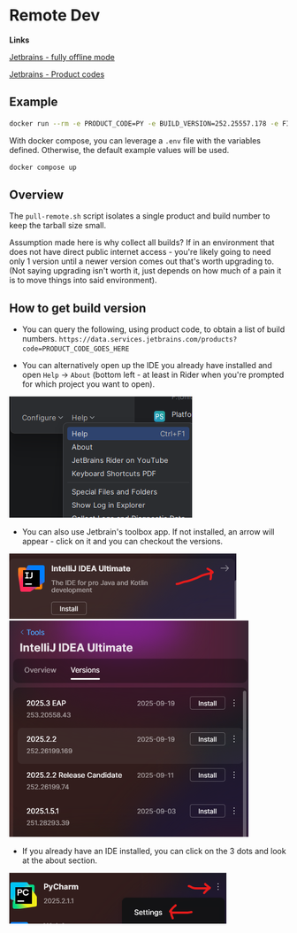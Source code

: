 # Remote Dev

**Links**

[Jetbrains - fully offline mode](https://www.jetbrains.com/help/idea/fully-offline-mode.html)

[Jetbrains - Product codes](https://plugins.jetbrains.com/docs/marketplace/product-codes.html)

## Example

```bash
docker run --rm -e PRODUCT_CODE=PY -e BUILD_VERSION=252.25557.178 -e FILENAME=pycharm-clients.tar.gz -v ./output:/home/user/output mercenary9312/jetbrains-clients-downloader
```

With docker compose, you can leverage a `.env` file with the variables defined. Otherwise, the default example values will be used.
```bash
docker compose up
```

## Overview

The `pull-remote.sh` script isolates a single product and build number to keep the tarball size small.

Assumption made here is why collect all builds? If in an environment that does not have direct public internet access - you're likely going to need only 1 version until a newer version comes out that's worth upgrading to. (Not saying upgrading isn't worth it, just depends on how much of a pain it is to move things into said environment).

## How to get build version

- You can query the following, using product code, to obtain a list of build numbers. `https://data.services.jetbrains.com/products?code=PRODUCT_CODE_GOES_HERE`

- You can alternatively open up the IDE you already have installed and open `Help` -> `About` (bottom left - at least in Rider when you're prompted for which project you want to open).

![about](./images/helpmodal.png)


- You can also use Jetbrain's toolbox app. If not installed, an arrow will appear - click on it and you can checkout the versions.

![notinstalled](./images/notinstalled.png)
![versions](./images/toolbox-versions.png)


- If you already have an IDE installed, you can click on the 3 dots and look at the about section.

![installed](./images/installed.png)

